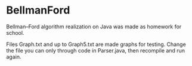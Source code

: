 # BellmanFord
Bellman–Ford algorithm realization on Java was made as homework for school. 

Files Graph.txt and up to Graph5.txt are made graphs for testing. Change the file you can only through code in Parser.java, then recompile and run again. 

